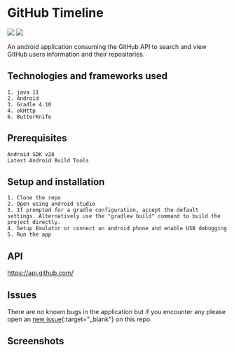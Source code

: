 # GitHub Timeline

![](https://img.shields.io/badge/Android-project-brightgreen.svg)
![](https://img.shields.io/badge/Language-Java%20-orange.svg)

An android application consuming the GitHub API to search and view GitHub users information and their repositories.

 ## Technologies and frameworks used
    1. java 11
    2. Android
    3. Gradle 4.10
    4. okHttp
    6. ButterKnife

## Prerequisites
    Android SDK v28
    Latest Android Build Tools

## Setup and installation
    1. Clone the repo
    2. Open using android studio
    3. If prompted for a gradle configuration, accept the default settings. Alternatively use the "gradlew build" command to build the project directly.
    4. Setup Emulator or connect an android phone and enable USB debugging
    5. Run the app


## API
https://api.github.com/

## Issues
There are no known bugs in the application but if you encounter any please open an [new issue](https://github.com/blaiseAI/githubtimeline/issues/new){:target="_blank"} on this repo.

## Screenshots

